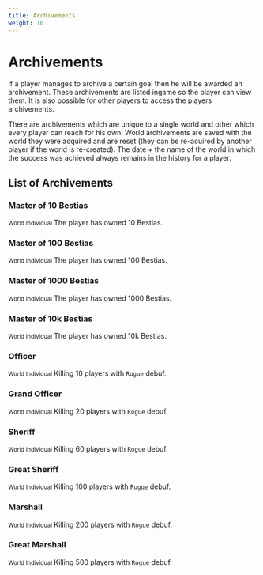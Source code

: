 ```yaml
---
title: Archivements
weight: 10
---
```

# Archivements

If a player manages to archive a certain goal then he will be awarded an archivement. These archivements are listed ingame
so the player can view them. It is also possible for other players to access the players archivements.

There are archivements which are unique to a single world and other which every player can reach for his own. World archivements
are saved with the world they were acquired and are reset (they can be re-acuired by another player if the world is re-created).
The date + the name of the world in which the success was achieved always remains in the history for a player.

## List of Archivements

### Master of 10 Bestias

<small><span>World</span> <span>Individual</span></small>
The player has owned 10 Bestias.

### Master of 100 Bestias

<small><span>World</span> <span>Individual</span></small>
The player has owned 100 Bestias.

### Master of 1000 Bestias

<small><span>World</span> <span>Individual</span></small>
The player has owned 1000 Bestias.

### Master of 10k Bestias

<small><span>World</span> <span>Individual</span></small>
The player has owned 10k Bestias.

### Officer

<small><span>World</span> <span>Individual</span></small>
Killing 10 players with `Rogue` debuf.

### Grand Officer

<small><span>World</span> <span>Individual</span></small>
Killing 20 players with `Rogue` debuf.

### Sheriff

<small><span>World</span> <span>Individual</span></small>
Killing 60 players with `Rogue` debuf.

### Great Sheriff

<small><span>World</span> <span>Individual</span></small>
Killing 100 players with `Rogue` debuf.

### Marshall

<small><span>World</span> <span>Individual</span></small>
Killing 200 players with `Rogue` debuf.

### Great Marshall

<small><span>World</span> <span>Individual</span></small>
Killing 500 players with `Rogue` debuf.
